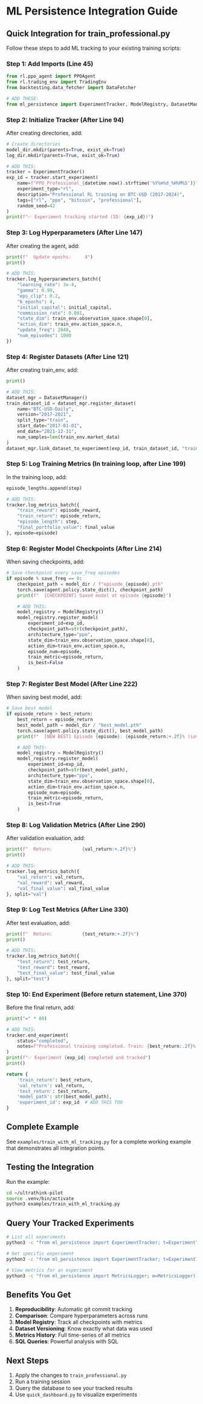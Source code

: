 # ML Persistence Integration Guide

## Quick Integration for train_professional.py

Follow these steps to add ML tracking to your existing training scripts:

### Step 1: Add Imports (Line 45)

```python
from rl.ppo_agent import PPOAgent
from rl.trading_env import TradingEnv
from backtesting.data_fetcher import DataFetcher

# ADD THESE:
from ml_persistence import ExperimentTracker, ModelRegistry, DatasetManager
```

### Step 2: Initialize Tracker (After Line 94)

After creating directories, add:

```python
# Create directories
model_dir.mkdir(parents=True, exist_ok=True)
log_dir.mkdir(parents=True, exist_ok=True)

# ADD THIS:
tracker = ExperimentTracker()
exp_id = tracker.start_experiment(
    name=f"PPO_Professional_{datetime.now().strftime('%Y%m%d_%H%M%S')}",
    experiment_type="rl",
    description="Professional RL training on BTC-USD (2017-2024)",
    tags=["rl", "ppo", "bitcoin", "professional"],
    random_seed=42
)
print(f"✅ Experiment tracking started (ID: {exp_id})")
```

### Step 3: Log Hyperparameters (After Line 147)

After creating the agent, add:

```python
print(f"  Update epochs:     4")
print()

# ADD THIS:
tracker.log_hyperparameters_batch({
    "learning_rate": 3e-4,
    "gamma": 0.99,
    "eps_clip": 0.2,
    "k_epochs": 4,
    "initial_capital": initial_capital,
    "commission_rate": 0.001,
    "state_dim": train_env.observation_space.shape[0],
    "action_dim": train_env.action_space.n,
    "update_freq": 2048,
    "num_episodes": 1000
})
```

### Step 4: Register Datasets (After Line 121)

After creating train_env, add:

```python
print()

# ADD THIS:
dataset_mgr = DatasetManager()
train_dataset_id = dataset_mgr.register_dataset(
    name="BTC-USD-Daily",
    version="2017-2021",
    split_type="train",
    start_date="2017-01-01",
    end_date="2021-12-31",
    num_samples=len(train_env.market_data)
)
dataset_mgr.link_dataset_to_experiment(exp_id, train_dataset_id, "train")
```

### Step 5: Log Training Metrics (In training loop, after Line 199)

In the training loop, add:

```python
episode_lengths.append(step)

# ADD THIS:
tracker.log_metrics_batch({
    "train_reward": episode_reward,
    "train_return": episode_return,
    "episode_length": step,
    "final_portfolio_value": final_value
}, episode=episode)
```

### Step 6: Register Model Checkpoints (After Line 214)

When saving checkpoints, add:

```python
# Save checkpoint every save_freq episodes
if episode % save_freq == 0:
    checkpoint_path = model_dir / f"episode_{episode}.pth"
    torch.save(agent.policy.state_dict(), checkpoint_path)
    print(f"  [CHECKPOINT] Saved model at episode {episode}")

    # ADD THIS:
    model_registry = ModelRegistry()
    model_registry.register_model(
        experiment_id=exp_id,
        checkpoint_path=str(checkpoint_path),
        architecture_type="ppo",
        state_dim=train_env.observation_space.shape[0],
        action_dim=train_env.action_space.n,
        episode_num=episode,
        train_metric=episode_return,
        is_best=False
    )
```

### Step 7: Register Best Model (After Line 222)

When saving best model, add:

```python
# Save best model
if episode_return > best_return:
    best_return = episode_return
    best_model_path = model_dir / "best_model.pth"
    torch.save(agent.policy.state_dict(), best_model_path)
    print(f"  [NEW BEST] Episode {episode}: {episode_return:+.2f}% (saved)")

    # ADD THIS:
    model_registry = ModelRegistry()
    model_registry.register_model(
        experiment_id=exp_id,
        checkpoint_path=str(best_model_path),
        architecture_type="ppo",
        state_dim=train_env.observation_space.shape[0],
        action_dim=train_env.action_space.n,
        episode_num=episode,
        train_metric=episode_return,
        is_best=True
    )
```

### Step 8: Log Validation Metrics (After Line 290)

After validation evaluation, add:

```python
print(f"  Return:           {val_return:+.2f}%")
print()

# ADD THIS:
tracker.log_metrics_batch({
    "val_return": val_return,
    "val_reward": val_reward,
    "val_final_value": val_final_value
}, split="val")
```

### Step 9: Log Test Metrics (After Line 330)

After test evaluation, add:

```python
print(f"  Return:           {test_return:+.2f}%")
print()

# ADD THIS:
tracker.log_metrics_batch({
    "test_return": test_return,
    "test_reward": test_reward,
    "test_final_value": test_final_value
}, split="test")
```

### Step 10: End Experiment (Before return statement, Line 370)

Before the final return, add:

```python
print("=" * 80)

# ADD THIS:
tracker.end_experiment(
    status="completed",
    notes=f"Professional training completed. Train: {best_return:.2f}%, Val: {val_return:.2f}%, Test: {test_return:.2f}%"
)
print(f"✅ Experiment {exp_id} completed and tracked")
print()

return {
    'train_return': best_return,
    'val_return': val_return,
    'test_return': test_return,
    'model_path': str(best_model_path),
    'experiment_id': exp_id  # ADD THIS TOO
}
```

## Complete Example

See `examples/train_with_ml_tracking.py` for a complete working example that demonstrates all integration points.

## Testing the Integration

Run the example:
```bash
cd ~/ultrathink-pilot
source .venv/bin/activate
python3 examples/train_with_ml_tracking.py
```

## Query Your Tracked Experiments

```bash
# List all experiments
python3 -c "from ml_persistence import ExperimentTracker; t=ExperimentTracker(); print(t.list_experiments())"

# Get specific experiment
python3 -c "from ml_persistence import ExperimentTracker; t=ExperimentTracker(); import pprint; pprint.pprint(t.get_experiment(1))"

# View metrics for an experiment
python3 -c "from ml_persistence import MetricsLogger; m=MetricsLogger(); import pandas as pd; print(pd.DataFrame(m.get_metrics_for_experiment(1)))"
```

## Benefits You Get

1. **Reproducibility**: Automatic git commit tracking
2. **Comparison**: Compare hyperparameters across runs
3. **Model Registry**: Track all checkpoints with metrics
4. **Dataset Versioning**: Know exactly what data was used
5. **Metrics History**: Full time-series of all metrics
6. **SQL Queries**: Powerful analysis with SQL

## Next Steps

1. Apply the changes to `train_professional.py`
2. Run a training session
3. Query the database to see your tracked results
4. Use `quick_dashboard.py` to visualize experiments

